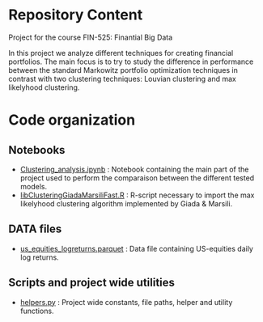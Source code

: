# Repository Content
Project for the course FIN-525: Finantial Big Data

In this project we analyze different techniques for creating financial portfolios. The main focus is to try to study the difference in performance between the standard Markowitz portfolio optimization techniques in contrast with two clustering techniques: Louvian clustering and max likelyhood clustering.
# Code organization
## Notebooks
- [Clustering_analysis.ipynb](Clustering_analysis.ipynb) : Notebook containing the main part of the project used to perform the comparaison between the different tested models.
- [libClusteringGiadaMarsiliFast.R](libClusteringGiadaMarsiliFast.R) : R-script necessary to import the max likelyhood clustering algorithm implemented by Giada & Marsili.
## DATA files
- [us_equities_logreturns.parquet](us_equities_logreturns.parquet) : Data file containing US-equities daily log returns.
## Scripts and project wide utilities
- [helpers.py](helpers.py) : Project wide constants, file paths, helper and utility functions.
